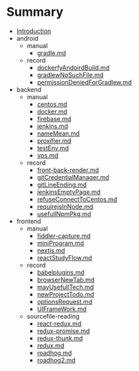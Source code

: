 # Summary

- [Introduction](README.md)
- android
  - manual
    - [gradle.md](doc/android/manual/gradle.md)
  - record
    - [dockerfyAndoirdBuild.md](doc/android/record/dockerfyAndoirdBuild.md)
    - [gradlewNoSuchFile.md](doc/android/record/gradlewNoSuchFile.md)
    - [permissionDeniedForGradlew.md](doc/android/record/permissionDeniedForGradlew.md)
- backend
  - manual
    - [centos.md](doc/backend/manual/centos.md)
    - [docker.md](doc/backend/manual/docker.md)
    - [firebase.md](doc/backend/manual/firebase.md)
    - [jenkins.md](doc/backend/manual/jenkins.md)
    - [nameMean.md](doc/backend/manual/nameMean.md)
    - [proxifier.md](doc/backend/manual/proxifier.md)
    - [testEnv.md](doc/backend/manual/testEnv.md)
    - [vps.md](doc/backend/manual/vps.md)
  - record
    - [front-back-render.md](doc/backend/record/front-back-render.md)
    - [gitCredentialManager.md](doc/backend/record/gitCredentialManager.md)
    - [gitLineEnding.md](doc/backend/record/gitLineEnding.md)
    - [jenkinsEmptyPage.md](doc/backend/record/jenkinsEmptyPage.md)
    - [refuseConnectToCentos.md](doc/backend/record/refuseConnectToCentos.md)
    - [requirejsInNode.md](doc/backend/record/requirejsInNode.md)
    - [usefullNpmPkg.md](doc/backend/record/usefullNpmPkg.md)
- frontend
  - manual
    - [fiddler-capture.md](doc/frontend/manual/fiddler-capture.md)
    - [miniProgram.md](doc/frontend/manual/miniProgram.md)
    - [nextjs.md](doc/frontend/manual/nextjs.md)
    - [reactStudyFlow.md](doc/frontend/manual/reactStudyFlow.md)
  - record
    - [babelplugins.md](doc/frontend/record/babelplugins.md)
    - [browserNewTab.md](doc/frontend/record/browserNewTab.md)
    - [mayUsefullTech.md](doc/frontend/record/mayUsefullTech.md)
    - [newProjectTodo.md](doc/frontend/record/newProjectTodo.md)
    - [optionsRequest.md](doc/frontend/record/optionsRequest.md)
    - [UIFrameWork.md](doc/frontend/record/UIFrameWork.md)
  - sourcefile-reading
    - [react-redux.md](doc/frontend/sourcefile-reading/react-redux.md)
    - [redux-promise.md](doc/frontend/sourcefile-reading/redux-promise.md)
    - [redux-thunk.md](doc/frontend/sourcefile-reading/redux-thunk.md)
    - [redux.md](doc/frontend/sourcefile-reading/redux.md)
    - [roadhog.md](doc/frontend/sourcefile-reading/roadhog.md)
    - [roadhog2.md](doc/frontend/sourcefile-reading/roadhog2.md)
